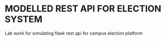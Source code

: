 # MODELLED REST API FOR ELECTION SYSTEM
Lab work for simulating flask rest api for campus election platform
